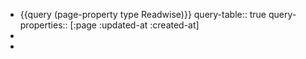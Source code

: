 - {{query (page-property type Readwise)}}
  query-table:: true
  query-properties:: [:page :updated-at :created-at]
-
-